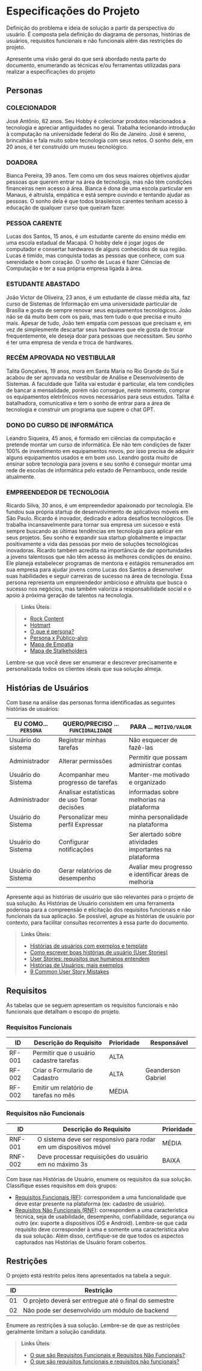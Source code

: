 # Especificações do Projeto

Definição do problema e ideia de solução a partir da perspectiva do usuário. É composta pela definição do  diagrama de personas, histórias de usuários, requisitos funcionais e não funcionais além das restrições do projeto.

Apresente uma visão geral do que será abordado nesta parte do documento, enumerando as técnicas e/ou ferramentas utilizadas para realizar a especificações do projeto

## Personas


### COLECIONADOR
José Antônio, 62 anos. Seu Hobby é colecionar produtos relacionados a tecnologia e apreciar antiguidades no geral. Trabalha lecionando introdução à computação na universidade federal do Rio de Janeiro. José é sereno, brincalhão e fala muito sobre tecnologia com seus netos. O sonho dele, em 20 anos, é ter construído um museu tecnológico. 

### DOADORA
Bianca Pereira, 39 anos. Tem como um dos seus maiores objetivos ajudar pessoas que querem entrar na área de tecnologia, mas não têm condições financeiras nem acesso à área. Bianca é dona de uma escola particular em Manaus, é altruísta, empática e está sempre ouvindo e tentando ajudar as pessoas. O sonho dela é que todos brasileiros carentes tenham acesso à educação de qualquer curso que queiram fazer.

### PESSOA CARENTE  
Lucas dos Santos, 15 anos, é um estudante carente do ensino médio em uma escola estadual de Macapá. O hobby dele é jogar jogos de computador e consertar hardwares de alguns conhecidos de sua região. Lucas é tímido, mas conquista todas as pessoas que conhece, com sua serenidade e bom coração. O sonho de Lucas é fazer Ciências de Computação e ter a sua própria empresa ligada à área.

### ESTUDANTE ABASTADO
João Victor de Oliveira, 23 anos, é um estudante de classe média alta, faz curso de Sistemas de Informação em uma universidade particular de Brasília e gosta de sempre renovar seus equipamentos tecnológicos. João não se dá muito bem com os pais, mas tem tudo o que precisa e muito mais. Apesar de tudo, João tem empatia com pessoas que precisam e, em vez de simplesmente descartar seus hardwares que ele gosta de trocar frequentemente, ele deseja doar para pessoas que necessitam. Seu sonho é ter uma empresa de venda e troca de hardwares.

### RECÉM APROVADA NO VESTIBULAR
Talita Gonçalves, 19 anos, mora em Santa Maria no Rio Grande do Sul e acabou de ser aprovada no vestibular de Análise e Desenvolvimento de Sistemas. A faculdade que Talita vai estudar é particular, ela tem condições de bancar a mensalidade, porém não consegue, neste momento, comprar os equipamentos eletrônicos novos necessários para seus estudos. Talita é batalhadora, comunicativa e tem o sonho de entrar para a área de tecnologia e construir um programa que supere o chat GPT.

### DONO DO CURSO DE INFORMÁTICA
Leandro Siqueira, 45 anos, é formado em ciências da computação e pretende montar um curso de informática. Ele não tem condições de fazer 100% de investimento em equipamentos novos, por isso precisa de adquirir alguns equipamentos usados e em bom uso. Leandro gosta muito de ensinar sobre tecnologia para jovens e seu sonho é conseguir montar uma rede de escolas de informática pelo estado de Pernambuco, onde reside atualmente. 

### EMPREENDEDOR DE TECNOLOGIA
Ricardo Silva, 30 anos, é um empreendedor apaixonado por tecnologia. Ele fundou sua própria startup de desenvolvimento de aplicativos móveis em São Paulo. Ricardo é inovador, dedicado e adora desafios tecnológicos. Ele trabalha incansavelmente para tornar sua empresa um sucesso e está sempre buscando as últimas tendências em tecnologia para aplicar em seus projetos. Seu sonho é expandir sua startup globalmente e impactar positivamente a vida das pessoas por meio de soluções tecnológicas inovadoras.
Ricardo também acredita na importância de dar oportunidades a jovens talentosos que não têm acesso às melhores condições de ensino. Ele planeja estabelecer programas de mentoria e estágios remunerados em sua empresa para ajudar jovens como Lucas dos Santos a desenvolver suas habilidades e seguir carreiras de sucesso na área de tecnologia.
Essa persona representa um empreendedor ambicioso e altruísta que busca o sucesso nos negócios, mas também valoriza a responsabilidade social e o apoio à próxima geração de talentos na tecnologia.


> **Links Úteis**:
> - [Rock Content](https://rockcontent.com/blog/personas/)
> - [Hotmart](https://blog.hotmart.com/pt-br/como-criar-persona-negocio/)
> - [O que é persona?](https://resultadosdigitais.com.br/blog/persona-o-que-e/)
> - [Persona x Público-alvo](https://flammo.com.br/blog/persona-e-publico-alvo-qual-a-diferenca/)
> - [Mapa de Empatia](https://resultadosdigitais.com.br/blog/mapa-da-empatia/)
> - [Mapa de Stalkeholders](https://www.racecomunicacao.com.br/blog/como-fazer-o-mapeamento-de-stakeholders/)
>
Lembre-se que você deve ser enumerar e descrever precisamente e personalizada todos os clientes ideais que sua solução almeja.

## Histórias de Usuários

Com base na análise das personas forma identificadas as seguintes histórias de usuários:

|EU COMO... `PERSONA`| QUERO/PRECISO ... `FUNCIONALIDADE` |PARA ... `MOTIVO/VALOR`                 |
|--------------------|------------------------------------|----------------------------------------|
|Usuário do sistema  | Registrar minhas tarefas           | Não esquecer de fazê-las               |
|Administrador       | Alterar permissões                 | Permitir que possam administrar contas |
|Usuário do Sistema	 |Acompanhar meu progresso de tarefas	              |Manter-me motivado e organizado|
|Administrador	      |Analisar estatísticas de uso	Tomar decisões       |informadas sobre melhorias na plataforma|
|Usuário do Sistema	 |Personalizar meu perfil	Expressar                 |minha personalidade na plataforma|
|Usuário do Sistema  |Configurar notificações	                          |Ser alertado sobre atividades importantes na plataforma|
|Usuário do Sistema	 |Gerar relatórios de desempenho	                   |Avaliar meu progresso e identificar áreas de melhoria|


Apresente aqui as histórias de usuário que são relevantes para o projeto de sua solução. As Histórias de Usuário consistem em uma ferramenta poderosa para a compreensão e elicitação dos requisitos funcionais e não funcionais da sua aplicação. Se possível, agrupe as histórias de usuário por contexto, para facilitar consultas recorrentes à essa parte do documento.

> **Links Úteis**:
> - [Histórias de usuários com exemplos e template](https://www.atlassian.com/br/agile/project-management/user-stories)
> - [Como escrever boas histórias de usuário (User Stories)](https://medium.com/vertice/como-escrever-boas-users-stories-hist%C3%B3rias-de-usu%C3%A1rios-b29c75043fac)
> - [User Stories: requisitos que humanos entendem](https://www.luiztools.com.br/post/user-stories-descricao-de-requisitos-que-humanos-entendem/)
> - [Histórias de Usuários: mais exemplos](https://www.reqview.com/doc/user-stories-example.html)
> - [9 Common User Story Mistakes](https://airfocus.com/blog/user-story-mistakes/)

## Requisitos

As tabelas que se seguem apresentam os requisitos funcionais e não funcionais que detalham o escopo do projeto.

### Requisitos Funcionais

|ID    | Descrição do Requisito  | Prioridade | Responsável |
|------|-----------------------------------------|----| ----|
|RF-001| Permitir que o usuário cadastre tarefas | ALTA |  |
|RF-002| Criar o Formulario de Cadastro          | ALTA | Geanderson Gabriel|
|RF-002| Emitir um relatório de tarefas no mês   | MÉDIA | |


### Requisitos não Funcionais

|ID     | Descrição do Requisito  |Prioridade |
|-------|-------------------------|----|
|RNF-001| O sistema deve ser responsivo para rodar em um dispositivos móvel | MÉDIA | 
|RNF-002| Deve processar requisições do usuário em no máximo 3s |  BAIXA | 

Com base nas Histórias de Usuário, enumere os requisitos da sua solução. Classifique esses requisitos em dois grupos:

- [Requisitos Funcionais
 (RF)](https://pt.wikipedia.org/wiki/Requisito_funcional):
 correspondem a uma funcionalidade que deve estar presente na
  plataforma (ex: cadastro de usuário).
- [Requisitos Não Funcionais
  (RNF)](https://pt.wikipedia.org/wiki/Requisito_n%C3%A3o_funcional):
  correspondem a uma característica técnica, seja de usabilidade,
  desempenho, confiabilidade, segurança ou outro (ex: suporte a
  dispositivos iOS e Android).
Lembre-se que cada requisito deve corresponder à uma e somente uma
característica alvo da sua solução. Além disso, certifique-se de que
todos os aspectos capturados nas Histórias de Usuário foram cobertos.

## Restrições

O projeto está restrito pelos itens apresentados na tabela a seguir.

|ID| Restrição                                             |
|--|-------------------------------------------------------|
|01| O projeto deverá ser entregue até o final do semestre |
|02| Não pode ser desenvolvido um módulo de backend        |


Enumere as restrições à sua solução. Lembre-se de que as restrições geralmente limitam a solução candidata.

> **Links Úteis**:
> - [O que são Requisitos Funcionais e Requisitos Não Funcionais?](https://codificar.com.br/requisitos-funcionais-nao-funcionais/)
> - [O que são requisitos funcionais e requisitos não funcionais?](https://analisederequisitos.com.br/requisitos-funcionais-e-requisitos-nao-funcionais-o-que-sao/)
